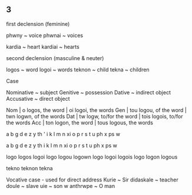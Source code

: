 ## 3

first declension (feminine)

phwny ~ voice
phwnai ~ voices

kardia ~ heart
kardiai ~ hearts


second declension (masculine & neuter)

logos ~ word
logoi ~ words
teknon ~ child
tekna ~ children


Case

Nominative ~ subject
Genitive ~ possession
Dative ~ indirect object
Accusative ~ direct object


Nom | o logos, the word | oi logoi, the words
Gen | tou logou, of the word | twn logwn, of the words
Dat | tw logw, to/for the word | tois logois, to/for the words
Acc | ton logon, the word | tous logous, the words


a b g d e z y th ' i k l 
m n xi o p r s t u ph x ps w

a b  g d e z y th i  k l  m 
n xi o p r s t u  ph x ps w


logo logos   logoi
logo logou   logown
logo logoi   logois
logo logon   logous

tekno teknon   tekna


Vocative case - used for direct address
  Kurie ~ Sir
  didaskale ~ teacher
  doule ~ slave
  uie ~ son
  w anthrwpe ~ O man
  